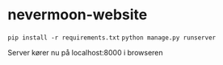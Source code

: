 # nevermoon-website
`pip install -r requirements.txt`
`python manage.py runserver`

Server kører nu på localhost:8000 i browseren
